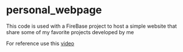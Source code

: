 # personal_webpage

This code is used with a FireBase project to host a simple website that share some of my favorite projects developed by me

For reference use this [video](https://www.youtube.com/watch?v=TvD9BPNncoI)
